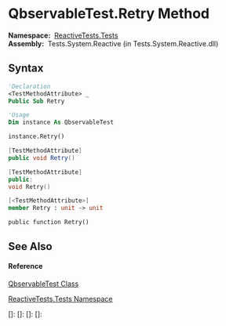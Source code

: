 # QbservableTest.Retry Method

**Namespace:**  [ReactiveTests.Tests](ReactiveTests.Tests\ReactiveTests.Tests.md)  
**Assembly:**  Tests.System.Reactive (in Tests.System.Reactive.dll)

## Syntax

```vb
'Declaration
<TestMethodAttribute> _
Public Sub Retry
```

```vb
'Usage
Dim instance As QbservableTest

instance.Retry()
```

```csharp
[TestMethodAttribute]
public void Retry()
```

```c++
[TestMethodAttribute]
public:
void Retry()
```

```fsharp
[<TestMethodAttribute>]
member Retry : unit -> unit 
```

```jscript
public function Retry()
```

## See Also

#### Reference

[QbservableTest Class](QbservableTest\QbservableTest.md)

[ReactiveTests.Tests Namespace](ReactiveTests.Tests\ReactiveTests.Tests.md)

[]: 
[]: 
[]: 
[]: 